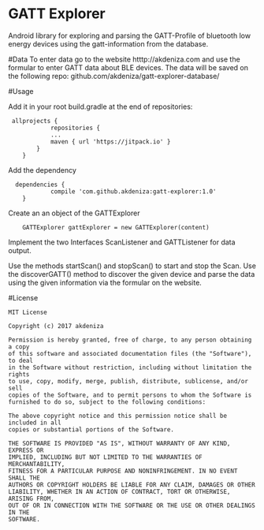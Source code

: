 # GATT Explorer
Android library for exploring and parsing the GATT-Profile of bluetooth low energy devices using the gatt-information from the database.

#Data
To enter data go to the website htttp://akdeniza.com and use the formular to enter GATT data about BLE devices. The data will be saved on the following repo: github.com/akdeniza/gatt-explorer-database/

#Usage

Add it in your root build.gradle at the end of repositories:

```
 allprojects {
    		repositories {
			...
			maven { url 'https://jitpack.io' }
		}
	}
```
 Add the dependency  
 
```
  dependencies {
	        compile 'com.github.akdeniza:gatt-explorer:1.0'
	}
```
    
 Create an an object of the GATTExplorer
 
```
    GATTExplorer gattExplorer = new GATTExplorer(content)
```
    
 Implement the two Interfaces ScanListener and GATTListener for data output.
    
 Use the methods startScan() and stopScan() to start and stop the Scan. Use the discoverGATT() method to discover the given device and parse the data using the given information via the formular on the website.

#License

    MIT License

    Copyright (c) 2017 akdeniza

    Permission is hereby granted, free of charge, to any person obtaining a copy
    of this software and associated documentation files (the "Software"), to deal
    in the Software without restriction, including without limitation the rights
    to use, copy, modify, merge, publish, distribute, sublicense, and/or sell
    copies of the Software, and to permit persons to whom the Software is
    furnished to do so, subject to the following conditions:

    The above copyright notice and this permission notice shall be included in all
    copies or substantial portions of the Software.

    THE SOFTWARE IS PROVIDED "AS IS", WITHOUT WARRANTY OF ANY KIND, EXPRESS OR
    IMPLIED, INCLUDING BUT NOT LIMITED TO THE WARRANTIES OF MERCHANTABILITY,
    FITNESS FOR A PARTICULAR PURPOSE AND NONINFRINGEMENT. IN NO EVENT SHALL THE
    AUTHORS OR COPYRIGHT HOLDERS BE LIABLE FOR ANY CLAIM, DAMAGES OR OTHER
    LIABILITY, WHETHER IN AN ACTION OF CONTRACT, TORT OR OTHERWISE, ARISING FROM,
    OUT OF OR IN CONNECTION WITH THE SOFTWARE OR THE USE OR OTHER DEALINGS IN THE
    SOFTWARE.
